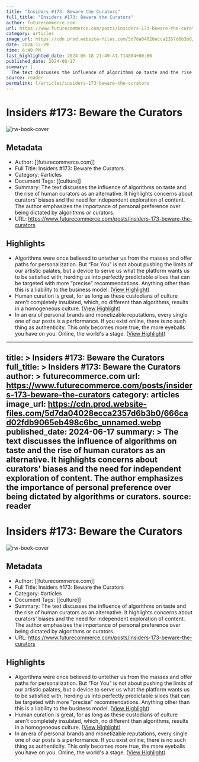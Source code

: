 ```yaml
---
title: "Insiders #173: Beware the Curators"
full_title: "Insiders #173: Beware the Curators"
author: futurecommerce.com
url: https://www.futurecommerce.com/posts/insiders-173-beware-the-curators
category: articles
image_url: https://cdn.prod.website-files.com/5d7da04028ecca2357d6b3b0/666cad02fdb9065eb498c6bc_unnamed.webp
date: 2024-12-29
time: 6:40 PM
last_highlighted_date: 2024-06-18 21:49:41.714884+00:00
published_date: 2024-06-17
summary: |
  The text discusses the influence of algorithms on taste and the rise of human curators as an alternative. It highlights concerns about curators' biases and the need for independent exploration of content. The author emphasizes the importance of personal preference over being dictated by algorithms or curators.
source: reader
permalink: l/articles/insiders-173-beware-the-curators
---
```

# Insiders #173: Beware the Curators

![rw-book-cover](https://cdn.prod.website-files.com/5d7da04028ecca2357d6b3b0/666cad02fdb9065eb498c6bc_unnamed.webp)

## Metadata
- Author: [[futurecommerce.com]]
- Full Title: Insiders #173: Beware the Curators
- Category: #articles
- Document Tags: [[culture]] 
- Summary: The text discusses the influence of algorithms on taste and the rise of human curators as an alternative. It highlights concerns about curators' biases and the need for independent exploration of content. The author emphasizes the importance of personal preference over being dictated by algorithms or curators.
- URL: https://www.futurecommerce.com/posts/insiders-173-beware-the-curators

## Highlights
- Algorithms were once believed to untether us from the masses and offer paths for personalization. But “For You” is not about pushing the limits of our artistic palates, but a device to serve us what the platform wants us to be satisfied with, herding us into perfectly predictable siloes that can be targeted with more “precise” recommendations. Anything other than this is a liability to the business model. ([View Highlight](https://read.readwise.io/read/01j0pn2tqn08h1e0jr0yx1trna))
- Human curation is great, for as long as these custodians of culture aren’t completely insulated, which, no different than algorithms, results in a homogeneous culture. ([View Highlight](https://read.readwise.io/read/01j0pn3yef8hyxvhyjvw361ekw))
- In an era of personal brands and monetizable reputations, every single one of our posts is a performance. If you exist online, there is no such thing as authenticity. This only becomes more true, the more eyeballs you have on you. Online, the world's a stage. ([View Highlight](https://read.readwise.io/read/01j0pn7fef9n0qy1zb6ctnmn4p))


---
title: >
  Insiders #173: Beware the Curators
full_title: >
  Insiders #173: Beware the Curators
author: >
  futurecommerce.com
url: https://www.futurecommerce.com/posts/insiders-173-beware-the-curators
category: articles
image_url: https://cdn.prod.website-files.com/5d7da04028ecca2357d6b3b0/666cad02fdb9065eb498c6bc_unnamed.webp
published_date: 2024-06-17
summary: >
  The text discusses the influence of algorithms on taste and the rise of human curators as an alternative. It highlights concerns about curators' biases and the need for independent exploration of content. The author emphasizes the importance of personal preference over being dictated by algorithms or curators.
source: reader
---
# Insiders #173: Beware the Curators

![rw-book-cover](https://cdn.prod.website-files.com/5d7da04028ecca2357d6b3b0/666cad02fdb9065eb498c6bc_unnamed.webp)

## Metadata
- Author: [[futurecommerce.com]]
- Full Title: Insiders #173: Beware the Curators
- Category: #articles
- Document Tags: [[culture]] 
- Summary: The text discusses the influence of algorithms on taste and the rise of human curators as an alternative. It highlights concerns about curators' biases and the need for independent exploration of content. The author emphasizes the importance of personal preference over being dictated by algorithms or curators.
- URL: https://www.futurecommerce.com/posts/insiders-173-beware-the-curators

## Highlights
- Algorithms were once believed to untether us from the masses and offer paths for personalization. But “For You” is not about pushing the limits of our artistic palates, but a device to serve us what the platform wants us to be satisfied with, herding us into perfectly predictable siloes that can be targeted with more “precise” recommendations. Anything other than this is a liability to the business model. ([View Highlight](https://read.readwise.io/read/01j0pn2tqn08h1e0jr0yx1trna))
- Human curation is great, for as long as these custodians of culture aren’t completely insulated, which, no different than algorithms, results in a homogeneous culture. ([View Highlight](https://read.readwise.io/read/01j0pn3yef8hyxvhyjvw361ekw))
- In an era of personal brands and monetizable reputations, every single one of our posts is a performance. If you exist online, there is no such thing as authenticity. This only becomes more true, the more eyeballs you have on you. Online, the world's a stage. ([View Highlight](https://read.readwise.io/read/01j0pn7fef9n0qy1zb6ctnmn4p))


